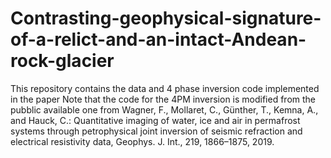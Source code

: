 # Contrasting-geophysical-signature-of-a-relict-and-an-intact-Andean-rock-glacier
This repository contains the data and 4 phase inversion code implemented in the paper
Note that the code for the 4PM inversion is modified from the pubblic available one from Wagner, F., Mollaret, C., Günther, T., Kemna, A., and Hauck, C.: Quantitative imaging of water, ice and air in permafrost systems through petrophysical joint inversion of seismic refraction and electrical resistivity data, Geophys. J. Int., 219, 1866–1875, 2019.
